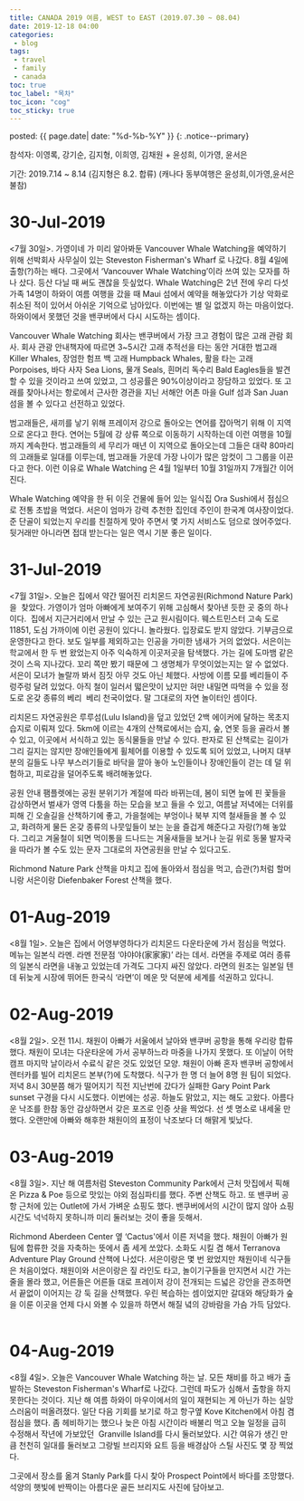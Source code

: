 ```yaml
---
title: CANADA 2019 여름, WEST to EAST (2019.07.30 ~ 08.04)
date: 2019-12-18 04:00
categories:
 - blog
tags:
 - travel
 - family
 - canada
toc: true
toc_label: "목차"
toc_icon: "cog"
toc_sticky: true
---
```


posted: {{ page.date| date: "%d-%b-%Y" }}
{: .notice--primary}


참석자: 이영록, 강기순, 김지형, 이희영, 김채원 + 윤성희, 이가영, 윤서은

기간: 2019.7.14 ~ 8.14 (김지형은 8.2. 합류) (캐나다 동부여행은 윤성희,이가영,윤서은 불참)

<h1 id="30-Jul-2019">30-Jul-2019</h1>

<7월 30일>. 가영이네 가 미리 알아봐둔 Vancouver Whale Watching을 예약하기 위해 선박회사 사무실이 있는 Steveston Fisherman's Wharf 로 나갔다. 8월 4일에 출항(?)하는 배다. 그곳에서 ‘Vancouver Whale Watching’이라 쓰여 있는 모자를 하나 샀다. 등산 다닐 때 써도 괜찮을 듯싶었다. Whale Watching은 2년 전에 우리 다섯 가족 14명이 하와이 여름 여행을 갔을 때 Maui 섬에서 예약을 해놓았다가 기상 악화로 취소된 적이 있어서 아쉬운 기억으로 남아있다. 이번에는 별 일 없겠지 하는 마음이었다. 하와이에서 못했던 것을 밴쿠버에서 다시 시도하는 셈이다.

Vancouver Whale Watching 회사는 밴쿠버에서 가장 크고 경험이 많은 고래 관람 회사. 회사 관광 안내책자에 따르면 3~5시간 고래 추적선을 타는 동안 거대한 범고래 Killer Whales, 장엄한 험프 백 고래 Humpback Whales, 활을 타는 고래 Porpoises, 바다 사자 Sea Lions, 물개 Seals, 흰머리 독수리 Bald Eagles들을 발견할 수 있을 것이라고 쓰여 있었고, 그 성공률은 90%이상이라고 장담하고 있었다. 또 고래를 찾아나서는 항로에서 근사한 경관을 지닌 서해안 어촌 마을 Gulf 섬과 San Juan섬을 볼 수 있다고 선전하고 있었다.

범고래들은, 새끼를 낳기 위해 프레이저 강으로 돌아오는 연어를 잡아먹기 위해 이 지역으로 온다고 한다. 연어는 5월에 강 상류 쪽으로 이동하기 시작하는데 이런 여행을 10월까지 계속한다. 범고래들의 세 무리가 매년 이 지역으로 돌아오는데 그들은 대략 80마리의 고래들로 일대를 이루는데, 범고래들 가운데 가장 나이가 많은 암컷이 그 그룹을 이끈다고 한다. 이런 이유로 Whale Watching 은 4월 1일부터 10월 31일까지 7개월간 이어진다.

Whale Watching 예약을 한 뒤 이웃 건물에 들어 있는 일식집 Ora Sushi에서 점심으로 전통 초밥을 먹었다. 서은이 엄마가 강력 추천한 집인데 주인이 한국계 여사장이었다. 준 단골이 되었는지 우리를 친절하게 맞아 주면서 몇 가지 서비스도 덤으로 얹어주었다. 뒷거래만 아니라면 접대 받는다는 일은 역시 기분 좋은 일이다.
 
<h1 id="31-Jul-2019">31-Jul-2019</h1>

<7월 31일>. 오늘은 집에서 약간 떨어진 리치몬드 자연공원(Richmond Nature Park)을  찾았다. 가영이가 엄마 아빠에게 보여주기 위해 고심해서 찾아낸 듯한 곳 중의 하나이다.  집에서 지근거리에서 만날 수 있는 근교 원시림이다. 웨스트민스터 고속 도로 11851, 도심 가까이에 이런 공원이 있다니. 놀라웠다. 입장료도 받지 않았다. 기부금으로 운영한다고 한다. 보도 일부를 제외하고는 인공을 가미한 냄새가 거의 없었다. 서은이는 학교에서 한 두 번 왔었는지 아주 익숙하게 이곳저곳을 탐색했다. 가는 길에 도마뱀 같은 것이 스윽 지나갔다. 꼬리 쪽만 봤기 때문에 그 생명체가 무엇이었는지는 알 수 없었다. 서은이 모녀가 놀랄까 봐서 짐짓 아무 것도 아닌 체했다. 사방에 이름 모를 베리들이 주렁주렁 달려 있었다. 아직 철이 일러서 떫은맛이 났지만 혀만 내밀면 따먹을 수 있을 정도로 온갖 종류의 베리  베리 천국이었다. 말 그대로의 자연 놀이터인 셈이다.

리치몬드 자연공원은 루루섬(Lulu Island)을 덮고 있었던 2백 에이커에 달하는 목초지 습지로 이뤄져 있다. 5km에 이르는 4개의 산책로에서는 습지, 숲, 연못 등을 골라서 볼 수 있고, 이곳에서 서식하고 있는 동식물들을 만날 수 있다. 판자로 된 산책로는 길이가 그리 길지는 않지만 장애인들에게 휠체어를 이용할 수 있도록 되어 있었고, 나머지 대부분의 길들도 나무 부스러기들로 바닥을 깔아 놓아 노인들이나 장애인들이 걷는 데 덜 위험하고, 피로감을 덜어주도록 배려해놓았다.

공원 안내 팸플렛에는 공원 분위기가 계절에 따라 바뀌는데, 봄이 되면 늪에 핀 꽃들을 감상하면서 벌새가 영역 다툼을 하는 모습을 보고 들을 수 있고, 여름날 저녁에는 더위를 피해 긴 오솔길을 산책하기에 좋고, 가을철에는 부엉이나 북부 지역 철새들을 볼 수 있고, 화려하게 물든 온갖 종류의 나뭇잎들이 보는 눈을 즐겁게 해준다고 자랑(?)해 놓았다. 그리고 겨울철이 되면 먹이통을 드나드는 겨울새들을 보거나 눈길 위로 동물 발자국을 따라가 볼 수도 있는 문자 그대로의 자연공원을 만날 수 있다고도.

Richmond Nature Park 산책을 마치고 집에 돌아와서 점심을 먹고, 습관(?)처럼 할머니랑 서은이랑 Diefenbaker Forest 산책을 했다.
 
<h1 id="01-Aug-2019">01-Aug-2019</h1>

<8월 1일>. 오늘은 집에서 어영부영하다가 리치몬드 다운타운에 가서 점심을 먹었다. 메뉴는 일본식 라멘. 라멘 전문점 ‘야야야(家家家)’ 라는 데서. 라면을 주제로 여러 종류의 일본식 라면을 내놓고 있었는데 가격도 그다지 싸진 않았다. 라면의 원조는 일본일 텐데 뒤늦게 시장에 뛰어든 한국식 ‘라면’이 메운 맛 덕분에 세계를 석권하고 있다니.
 
<h1 id="02-Aug-2019">02-Aug-2019</h1>

<8월 2일>. 오전 11시. 채원이 아빠가 서울에서 날아와 밴쿠버 공항을 통해 우리랑 합류했다. 채원이 모녀는 다운타운에 가서 공부하느라 마중을 나가지 못했다. 또 이날이 어학캠프 마지막 날이라서 수료식 같은 것도 있었던 모양. 채원이 아빠 혼자 밴쿠버 공항에서 렌터카를 빌어 리치몬드 본부(?)에 도착했다. 식구가 한 명 더 늘어 8명 원 팀이 되었다. 저녁 8시 30분쯤 해가 떨어지기 직전 지난번에 갔다가 실패한 Gary Point Park sunset 구경을 다시 시도했다. 이번에는 성공. 하늘도 맑았고, 지는 해도 고왔다. 아름다운 낙조를 한참 동안 감상하면서 갖은 포즈로 인증 샷을 찍었다. 선 셋 명소로 내세울 만 했다. 오랜만에 아빠와 해후한 채원이의 표정이 낙조보다 더 해맑게 빛났다.
 
<h1 id="03-Aug-2019">03-Aug-2019</h1>

<8월 3일>. 지난 해 여름처럼 Steveston Community Park에서 근처 맛집에서 픽해온 Pizza & Poe 등으로 맛있는 야외 점심파티를 했다. 주변 산책도 하고. 또 밴쿠버 공항 근처에 있는 Outlet에 가서 가벼운 쇼핑도 했다. 밴쿠버에서의 시간이 많지 않아 쇼핑 시간도 넉넉하지 못하니까 미리 둘러보는 것이 좋을 듯해서.

Richmond Aberdeen Center 옆 ‘Cactus'에서 이른 저녁을 했다. 채원이 아빠가 원 팀에 합류한 것을 자축하는 뜻에서 좀 세게 쏘았다. 소화도 시킬 겸 해서 Terranova Adventure Play Ground 산책에 나섰다. 서은이랑은 몇 번 왔었지만 채원이네 식구들은 처음이었다. 채원이와 서은이랑은 짚 라인도 타고, 놀이기구들을 만지면서 시간 가는 줄을 몰라 했고, 어른들은 어른들 대로 프레이저 강이 전개되는 드넓은 강안을 관조하면서 끝없이 이어지는 강 둑 길을 산책했다. 우린 복습하는 셈이었지만 갈대와 해당화가 숲을 이룬 이곳을 언제 다시 와볼 수 있을까 하면서 해질 녘의 강바람을 가슴 가득 담았다.
 
<h1 id="04-Aug-2019">04-Aug-2019</h1>

<8월 4일>. 오늘은 Vancouver Whale Watching 하는 날. 모든 채비를 하고 배가 출발하는 Steveston Fisherman's Wharf로 나갔다. 그런데 파도가 심해서 출항을 하지 못한다는 것이다. 지난 해 여름 하와이 마우이에서의 일이 재현되는 게 아닌가 하는 실망스러움이 떠올려졌다. 일단 다음 기회를 보기로 하고 항구옆 Kove Kitchen에서 아침 겸 점심을 했다. 좀 헤비하기는 했으나 늦은 아침 시간이라 배불리 먹고 오늘 일정을 급히 수정해서 작년에 가보았던  Granville Island를 다시 둘러보았다. 시간 여유가 생긴 만큼 천천히 일대를 둘러보고 그랑빌 브리지와 요트 등을 배경삼아 스틸 사진도 몇 장 찍었다.

그곳에서 장소를 옮겨 Stanly Park를 다시 찾아 Prospect Point에서 바다를 조망했다. 석양의 햇빛에 반짝이는 아름다운 골든 브리지도 사진에 담아보고.
